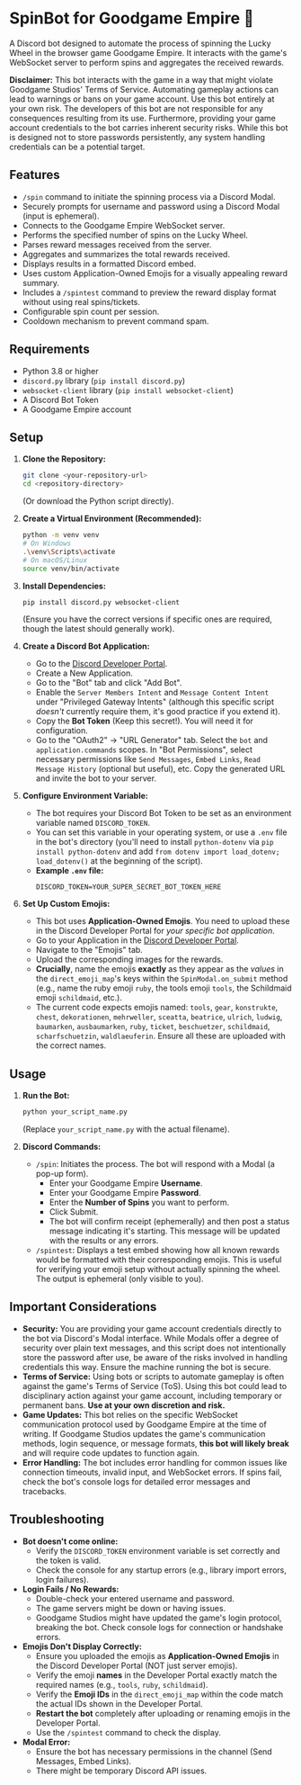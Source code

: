 # SpinBot for Goodgame Empire 🎰

A Discord bot designed to automate the process of spinning the Lucky Wheel in the browser game Goodgame Empire. It interacts with the game's WebSocket server to perform spins and aggregates the received rewards.

**Disclaimer:** This bot interacts with the game in a way that might violate Goodgame Studios' Terms of Service. Automating gameplay actions can lead to warnings or bans on your game account. Use this bot entirely at your own risk. The developers of this bot are not responsible for any consequences resulting from its use. Furthermore, providing your game account credentials to the bot carries inherent security risks. While this bot is designed not to store passwords persistently, any system handling credentials can be a potential target.

## Features

*   `/spin` command to initiate the spinning process via a Discord Modal.
*   Securely prompts for username and password using a Discord Modal (input is ephemeral).
*   Connects to the Goodgame Empire WebSocket server.
*   Performs the specified number of spins on the Lucky Wheel.
*   Parses reward messages received from the server.
*   Aggregates and summarizes the total rewards received.
*   Displays results in a formatted Discord embed.
*   Uses custom Application-Owned Emojis for a visually appealing reward summary.
*   Includes a `/spintest` command to preview the reward display format without using real spins/tickets.
*   Configurable spin count per session.
*   Cooldown mechanism to prevent command spam.

## Requirements

*   Python 3.8 or higher
*   `discord.py` library (`pip install discord.py`)
*   `websocket-client` library (`pip install websocket-client`)
*   A Discord Bot Token
*   A Goodgame Empire account

## Setup

1.  **Clone the Repository:**
    ```bash
    git clone <your-repository-url>
    cd <repository-directory>
    ```
    (Or download the Python script directly).

2.  **Create a Virtual Environment (Recommended):**
    ```bash
    python -m venv venv
    # On Windows
    .\venv\Scripts\activate
    # On macOS/Linux
    source venv/bin/activate
    ```

3.  **Install Dependencies:**
    ```bash
    pip install discord.py websocket-client
    ```
    (Ensure you have the correct versions if specific ones are required, though the latest should generally work).

4.  **Create a Discord Bot Application:**
    *   Go to the [Discord Developer Portal](https://discord.com/developers/applications).
    *   Create a New Application.
    *   Go to the "Bot" tab and click "Add Bot".
    *   Enable the `Server Members Intent` and `Message Content Intent` under "Privileged Gateway Intents" (although this specific script *doesn't* currently require them, it's good practice if you extend it).
    *   Copy the **Bot Token** (Keep this secret!). You will need it for configuration.
    *   Go to the "OAuth2" -> "URL Generator" tab. Select the `bot` and `application.commands` scopes. In "Bot Permissions", select necessary permissions like `Send Messages`, `Embed Links`, `Read Message History` (optional but useful), etc. Copy the generated URL and invite the bot to your server.

5.  **Configure Environment Variable:**
    *   The bot requires your Discord Bot Token to be set as an environment variable named `DISCORD_TOKEN`.
    *   You can set this variable in your operating system, or use a `.env` file in the bot's directory (you'll need to install `python-dotenv` via `pip install python-dotenv` and add `from dotenv import load_dotenv; load_dotenv()` at the beginning of the script).
    *   **Example `.env` file:**
        ```dotenv
        DISCORD_TOKEN=YOUR_SUPER_SECRET_BOT_TOKEN_HERE
        ```

6.  **Set Up Custom Emojis:**
    *   This bot uses **Application-Owned Emojis**. You need to upload these in the Discord Developer Portal for *your specific bot application*.
    *   Go to your Application in the [Discord Developer Portal](https://discord.com/developers/applications).
    *   Navigate to the "Emojis" tab.
    *   Upload the corresponding images for the rewards.
    *   **Crucially**, name the emojis **exactly** as they appear as the *values* in the `direct_emoji_map`'s keys within the `SpinModal.on_submit` method (e.g., name the ruby emoji `ruby`, the tools emoji `tools`, the Schildmaid emoji `schildmaid`, etc.).
    *   The current code expects emojis named: `tools`, `gear`, `konstrukte`, `chest`, `dekorationen`, `mehrweller`, `sceatta`, `beatrice`, `ulrich`, `ludwig`, `baumarken`, `ausbaumarken`, `ruby`, `ticket`, `beschuetzer`, `schildmaid`, `scharfschuetzin`, `waldlaeuferin`. Ensure all these are uploaded with the correct names.

## Usage

1.  **Run the Bot:**
    ```bash
    python your_script_name.py
    ```
    (Replace `your_script_name.py` with the actual filename).

2.  **Discord Commands:**
    *   `/spin`: Initiates the process. The bot will respond with a Modal (a pop-up form).
        *   Enter your Goodgame Empire **Username**.
        *   Enter your Goodgame Empire **Password**.
        *   Enter the **Number of Spins** you want to perform.
        *   Click Submit.
        *   The bot will confirm receipt (ephemerally) and then post a status message indicating it's starting. This message will be updated with the results or any errors.
    *   `/spintest`: Displays a test embed showing how all known rewards would be formatted with their corresponding emojis. This is useful for verifying your emoji setup without actually spinning the wheel. The output is ephemeral (only visible to you).

## Important Considerations

*   **Security:** You are providing your game account credentials directly to the bot via Discord's Modal interface. While Modals offer a degree of security over plain text messages, and this script does not intentionally store the password after use, be aware of the risks involved in handling credentials this way. Ensure the machine running the bot is secure.
*   **Terms of Service:** Using bots or scripts to automate gameplay is often against the game's Terms of Service (ToS). Using this bot could lead to disciplinary action against your game account, including temporary or permanent bans. **Use at your own discretion and risk.**
*   **Game Updates:** This bot relies on the specific WebSocket communication protocol used by Goodgame Empire at the time of writing. If Goodgame Studios updates the game's communication methods, login sequence, or message formats, **this bot will likely break** and will require code updates to function again.
*   **Error Handling:** The bot includes error handling for common issues like connection timeouts, invalid input, and WebSocket errors. If spins fail, check the bot's console logs for detailed error messages and tracebacks.

## Troubleshooting

*   **Bot doesn't come online:**
    *   Verify the `DISCORD_TOKEN` environment variable is set correctly and the token is valid.
    *   Check the console for any startup errors (e.g., library import errors, login failures).
*   **Login Fails / No Rewards:**
    *   Double-check your entered username and password.
    *   The game servers might be down or having issues.
    *   Goodgame Studios might have updated the game's login protocol, breaking the bot. Check console logs for connection or handshake errors.
*   **Emojis Don't Display Correctly:**
    *   Ensure you uploaded the emojis as **Application-Owned Emojis** in the Discord Developer Portal (NOT just server emojis).
    *   Verify the emoji **names** in the Developer Portal exactly match the required names (e.g., `tools`, `ruby`, `schildmaid`).
    *   Verify the **Emoji IDs** in the `direct_emoji_map` within the code match the actual IDs shown in the Developer Portal.
    *   **Restart the bot** completely after uploading or renaming emojis in the Developer Portal.
    *   Use the `/spintest` command to check the display.
*   **Modal Error:**
    *   Ensure the bot has necessary permissions in the channel (Send Messages, Embed Links).
    *   There might be temporary Discord API issues.
